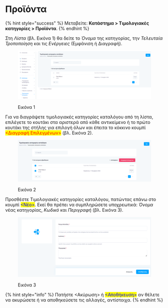 # Προϊόντα

{% hint style="success" %}
Μεταβείτε: **Κατάστημα > Τιμολογιακές κατηγορίες > Προϊόντα**.
{% endhint %}

Στη _Λίστα_ (βλ. Εικόνα 1) θα δείτε το _Όνομα_ της κατηγορίας, την _Τελευταία Τροποποίηση_ και τις _Ενέργειες_ (Εμφάνιση ή Διαγραφή).

<figure><img src="../../.gitbook/assets/ScreenHunter 691.png" alt=""><figcaption><p>Εικόνα 1</p></figcaption></figure>

Για να διαγράψετε τιμολογιακές κατηγορίες καταλόγου από τη λίστα, επιλέγετε το κουτάκι στα αριστερά από κάθε αντικείμενο ή το πρώτο κουτάκι της στήλης για επιλογή όλων και έπειτα το κόκκινο κουμπί <mark style="color:red;"><Διαγραφή Επιλεγμένων></mark> (βλ. Εικόνα 2).

<figure><img src="../../.gitbook/assets/ScreenHunter 692.png" alt=""><figcaption><p>Εικόνα 2</p></figcaption></figure>



Προσθέστε Τιμολογιακές κατηγορίες καταλόγου, πατώντας επάνω στο κουμπί <mark style="color:blue;"><Νέο></mark>. Εκεί θα πρέπει να συμπληρώσετε υποχρεωτικά: _Όνομα_ νέας κατηγορίας, _Κωδικό_ και _Περιγραφή_ (βλ. Εικόνα 3).&#x20;

<figure><img src="../../.gitbook/assets/ScreenHunter 695.png" alt=""><figcaption><p>Εικόνα 3</p></figcaption></figure>

{% hint style="info" %}
Πατήστε <Ακύρωση> ή <mark style="color:blue;"><Αποθήκευση></mark> αν θέλετε να ακυρώσετε ή να αποθηκεύσετε τις αλλαγές, αντίστοιχα.
{% endhint %}
